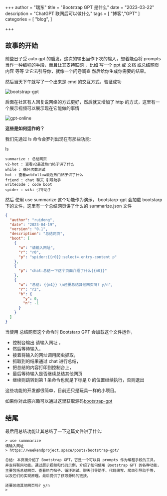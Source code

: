 +++
author = "瑞东"
title = "Bootstrap GPT 是什么"
date = "2023-03-22"
description = "ChatGPT 联网后可以做什么"
tags = [
   "博客","GPT"
]
categories = [
    "blog",
]

+++

## 故事的开始

前些日子受 auto gpt 的启发，这次的输出当作下次的输入，想着能否将 prompts 当作一种编程的手段，而且让其支持联网 ，比如 写一个 ppt 或 文档 或总结网页内容 等等 让它去引导你，就像一个问卷调查 然后给你生成你需要的结果。

然后当天下午就写了一个出来是 cmd 的交互方式，验证成功

![bootstrap-gpt](https://raw.githubusercontent.com/weekend-project-space/bootstrap-gpt/main/doc/demo.gif)

后面在社区有人回复说网络的方式更好，然后就又增加了 http 的方式，这里有一个展示视频可以展示现在它能做的事情

![gpt-online](https://raw.githubusercontent.com/weekend-project-space/bootstrap-gpt/main/doc/gpt-online-demo.gif)

**这些是如何运作的？**

我们先通过 ls 命令会罗列出现在有那些功能:

ls

```
summarize : 总结网页
v2-hot : 查看v2最近热门帖子讲了什么
while : 循环次数测试
hot : 查看webfollow最近热门帖子讲了什么
friend : chat 聊天 引导助手
writecode : code boot
spider : wiki 引导助手
```

然后 使用 use summarize 这个功能作为演示， bootstarp-gpt 会加载 bootstarp 下的文件，这里有一个总结网页讲了什么的 summarize.json 文件

```json
{
  "author": "ruidong",
  "date": "2023-04-19",
  "version": "0.1",
  "description": "总结网页",
  "boot": [
    {
      "w": "请输入网址",
      "r": "r0",
      "p": "spider:{{r0}}:select=.entry-content p"
    },
    {
      "p": "chat:总结一下这个页面介绍了什么{{m0}}"
    },
    {
      "w": "总结: {{m1}} \n还要总结其他网页吗? y/n",
      "r": "r2",
      "b": {
        "y": 0,
        "n": -1
      }
    }
  ]
}
```

当使用 总结网页这个命令时 Bootstarp GPT 会加载这个文件运作，

- 控制台输出 请输入网址 ，
- 然后等待输入，
- 接着将输入的网址调用爬虫抓取，
- 抓取到的结果通过 chat 进行总结，
- 把总结的内容打印到控制台上，
- 最后等待输入是否继续总结其他网页
- 继续则跳转到第 1 条命令也就是下标是 0 的位置继续执行，否则退出

这些功能的开发都很简单，目前还只是玩具一样的小项目。

如果你对此感兴趣可以通过这里获取源码[bootstrap-gpt](https://github.com/weekend-project-space/bootstrap-gpt)

## 结尾

最后用总结功能让其总结了一下这篇文件讲了什么:

```
> use summmarize
请输入网址
> https://weekendproject.space/posts/bootstrap-gpt/

总结: 本页面介绍了 Bootstrap GPT，它是一个可以将 prompts 作为编程手段的工具，
并支持联网功能。通过展示视频和代码示例，介绍了如何使用 Bootstrap GPT 的各种功能，
主要包括总结网页、查看热门帖子、循环测试、聊天引导助手、代码编写、爬虫引导助手等，
以及它们的实现原理。最后提供了获取源码的链接。

还要总结其他网页吗? y/n
>

```
